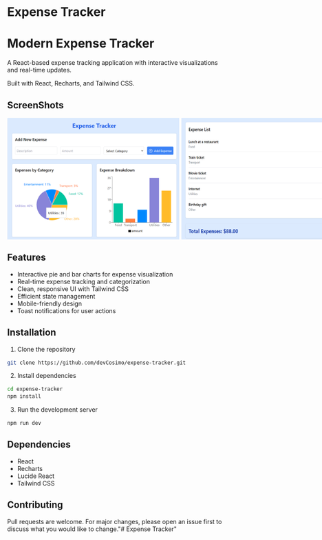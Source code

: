 # Expense Tracker

# Modern Expense Tracker

A React-based expense tracking application with interactive visualizations and real-time updates. 

Built with React, Recharts, and Tailwind CSS.

## ScreenShots

<div style="display:flex;">
<img src="src/images/img_app_up.png" style="margin-right:5px" width="400">
 
<img src="src/images/img_app_down.png" width="400">
</div>


## Features

- Interactive pie and bar charts for expense visualization
- Real-time expense tracking and categorization
- Clean, responsive UI with Tailwind CSS
- Efficient state management
- Mobile-friendly design
- Toast notifications for user actions

## Installation

1. Clone the repository
```bash
git clone https://github.com/devCosimo/expense-tracker.git
```

2. Install dependencies
```bash
cd expense-tracker
npm install
```

3. Run the development server
```bash
npm run dev
```

## Dependencies

- React
- Recharts
- Lucide React
- Tailwind CSS

## Contributing

Pull requests are welcome. For major changes, please open an issue first to discuss what you would like to change."# Expense Tracker"

